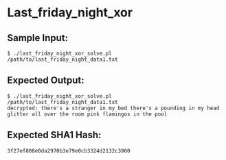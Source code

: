 # Last_friday_night_xor

## Sample Input:

```
$ ./last_friday_night_xor_solve.pl /path/to/last_friday_night_data1.txt
```
## Expected Output:

```
$ ./last_friday_night_xor_solve.pl /path/to/last_friday_night_data1.txt
decrypted: there's a stranger in my bed there's a pounding in my head glitter all over the room pink flamingos in the pool
```
## Expected SHA1 Hash:

```
3f27ef808e0da2970b3e79e0cb3324d2132c3900
```
